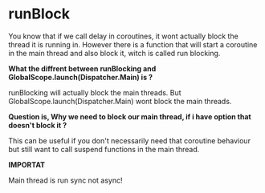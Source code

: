 # runBlock

You know that if we call delay in coroutines, it wont actually block the thread it is running in.
However there is a function that will start a coroutine in the main thread and also block it, witch is called run blocking.


**What the diffrent between runBlocking and GlobalScope.launch(Dispatcher.Main) is ?**

runBlocking will actually block the main threads.
But GlobalScope.launch(Dispatcher.Main) wont block the main threads.


**Question is, Why we need to block our main thread, if i have option that doesn't block it ?**

This can be useful if you don't necessarily need that coroutine behaviour but still want to call suspend functions in the main thread.

**IMPORTAT**

Main thread is run sync not async!
